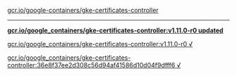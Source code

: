 [gcr.io/google-containers/gke-certificates-controller](https://hub.docker.com/r/sqeven/gke-certificates-controller/tags/) 

----
**[gcr.io/google_containers/gke-certificates-controller:v1.11.0-r0 updated](https://hub.docker.com/r/sqeven/gke-certificates-controller/tags/)**

[gcr.io/google_containers/gke-certificates-controller:v1.11.0-r0 √](https://hub.docker.com/r/sqeven/gke-certificates-controller/tags/)

[gcr.io/google_containers/gke-certificates-controller:36e8f37ee2d308c56d94af41586d10d04f9dfff6 √](https://hub.docker.com/r/sqeven/gke-certificates-controller/tags/)

